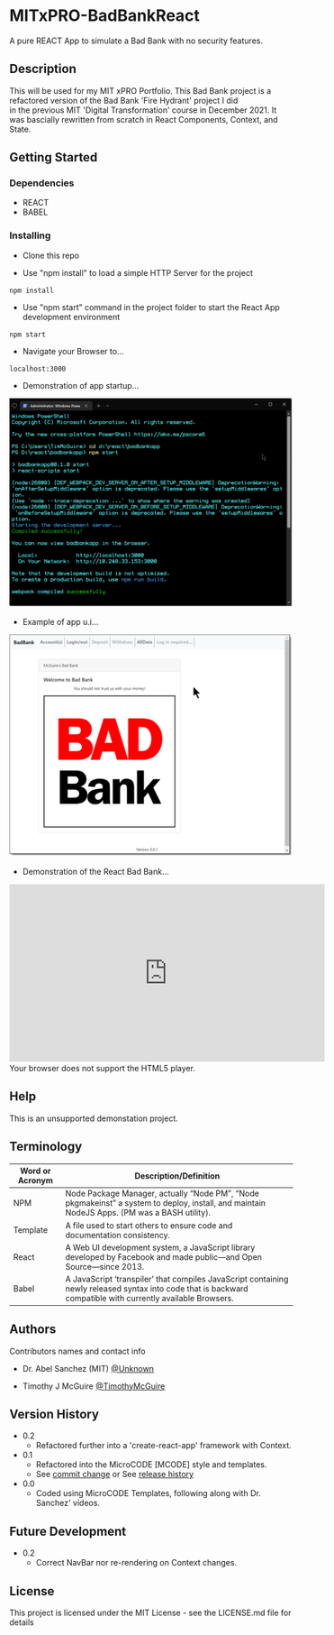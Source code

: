 # MITxPRO-BadBankReact

A pure REACT App to simulate a Bad Bank with no security features.


## Description

This will be used for my MIT xPRO Portfolio.
This Bad Bank project is a refactored version of the Bad Bank 'Fire Hydrant' project I did<br />
in the previous MIT 'Digital Transformation' course in December 2021.
It was bascially rewritten from scratch in React Components, Context, and State.


## Getting Started


### Dependencies

* REACT
* BABEL


### Installing

* Clone this repo

* Use "npm install" to load a simple HTTP Server for the project
```
npm install
```

* Use "npm start" command in the project folder to start the React App development environment
```
npm start
```

* Navigate your Browser to...
```
localhost:3000
```

* Demonstration of app startup...

<p align="left"><img src=".\public\app-startup.png" width="720" title="Server Startup..."></p>

* Example of app u.i...

<p align="left"><img src=".\public\app-ui.png" width="720" title="App U.I..."></p>

* Demonstration of the React Bad Bank...

<iframe width="560" height="315" src="https://www.youtube.com/embed/hctvo-EFqe4" title="YouTube video player" frameborder="0" allow="accelerometer; autoplay; clipboard-write; encrypted-media; gyroscope; picture-in-picture" allowfullscreen></iframe>
Your browser does not support the HTML5 player.
</video>
</p>


## Help

This is an unsupported demonstation project.

## Terminology

| Word or Acronym	| Description/Definition                                |
|-------------------|-------------------------------------------------------|
|  NPM	            | Node Package Manager, actually “Node PM”, “Node pkgmakeinst” a system to deploy, install, and maintain NodeJS Apps. (PM was a BASH utility).
|  Template	        | A file used to start others to ensure code and documentation consistency.
|  React            | A Web UI development system, a JavaScript library developed by Facebook and made public—and Open Source—since 2013.
|  Babel            | A JavaScript ‘transpiler’ that compiles JavaScript containing newly released syntax into code that is backward compatible with currently available Browsers.


## Authors

Contributors names and contact info

* Dr. Abel Sanchez (MIT) [@Unknown](https://twitter.com/Unknown)

* Timothy J McGuire [@TimothyMcGuire](https://twitter.com/TimothyMcGuire)


## Version History

* 0.2
    * Refactored further into a 'create-react-app' framework with Context.
* 0.1
    * Refactored into the MicroCODE [MCODE] style and templates.
    * See [commit change]() or See [release history]()
* 0.0
    * Coded using MicroCODE Templates, following along with Dr. Sanchez' videos.

## Future Development

* 0.2
    * Correct NavBar nor re-rendering on Context changes.


## License

This project is licensed under the MIT License - see the LICENSE.md file for details
